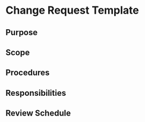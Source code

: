 # Change Request Template

## Purpose

## Scope

## Procedures

## Responsibilities

## Review Schedule
